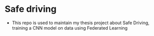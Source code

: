 # Safe driving

+ This repo is used to maintain my thesis project about Safe Driving, training a CNN model on data using Federated Learning 

